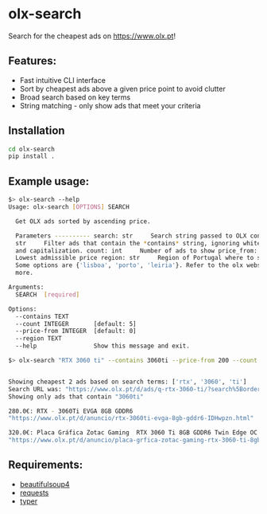 # olx-search

Search for the cheapest ads on https://www.olx.pt!

## Features:
* Fast intuitive CLI interface
* Sort by cheapest ads above a given price point to avoid clutter
* Broad search based on key terms
* String matching - only show ads that meet your criteria

## Installation
```bash
cd olx-search
pip install .
```

## Example usage:
```bash
$> olx-search --help
Usage: olx-search [OPTIONS] SEARCH

  Get OLX ads sorted by ascending price.

  Parameters ---------- search: str     Search string passed to OLX contains:
  str     Filter ads that contain the *contains* string, ignoring white spaces
  and capitalization. count: int     Number of ads to show price_from: int
  Lowest admissible price region: str     Region of Portugal where to search.
  Some options are {'lisboa', 'porto', 'leiria'}. Refer to the olx website for
  more.

Arguments:
  SEARCH  [required]

Options:
  --contains TEXT
  --count INTEGER       [default: 5]
  --price-from INTEGER  [default: 0]
  --region TEXT
  --help                Show this message and exit.
```

```bash
$> olx-search "RTX 3060 ti" --contains 3060ti --price-from 200 --count 2


Showing cheapest 2 ads based on search terms: ['rtx', '3060', 'ti']
Search URL was: "https://www.olx.pt/d/ads/q-rtx-3060-ti/?search%5Border%5D=filter_float_price:asc&search%5Bfilter_float_price:from%5D=200"
Showing only ads that contain "3060ti"

280.0€: RTX - 3060Ti EVGA 8GB GDDR6
"https://www.olx.pt/d/anuncio/rtx-3060ti-evga-8gb-gddr6-IDHwpzn.html"

320.0€: Placa Gráfica Zotac Gaming  RTX 3060 Ti 8GB GDDR6 Twin Edge OC LHR
"https://www.olx.pt/d/anuncio/placa-grfica-zotac-gaming-rtx-3060-ti-8gb-gddr6-twin-edge-oc-lhr-IDHmlTP.html"
```

## Requirements:
* [beautifulsoup4](https://pypi.org/project/beautifulsoup4/)
* [requests](https://pypi.org/project/requests/)
* [typer](https://typer.tiangolo.com/)


